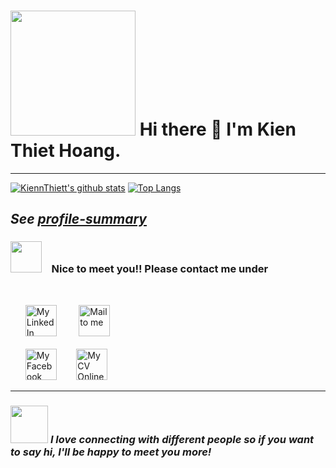 # <img src="https://media.giphy.com/media/Rfkc4zaHzY6oZeOZpM/giphy.gif" width="200px">  Hi there :wave: I'm Kien Thiet Hoang.

---

[![KiennThiett's github stats](https://github-readme-stats.vercel.app/api?username=hkthiet2999&show_icons=true&theme=merko)](https://github.com/anuraghazra/github-readme-stats) [![Top Langs](https://github-readme-stats.vercel.app/api/top-langs/?username=hkthiet2999&layout=compact&theme=merko)](https://github.com/anuraghazra/github-readme-stats)

_See [profile-summary](https://profile-summary-for-github.com/user/hkthiet2999)_
---

### <img src="https://media.giphy.com/media/VgCDAzcKvsR6OM0uWg/giphy.gif" width="50"> &nbsp;&nbsp;&nbsp;Nice to meet you!! Please contact me under
<br>
<ul>
<a href="https://www.linkedin.com/in/hkthiet99/" target="_blank"><img alt="My LinkedIn Profile" src="https://user-images.githubusercontent.com/54468119/128960672-be6b9150-e21e-4dc0-8614-4721ab140a9b.png" width="50"></a> &nbsp;&nbsp;&nbsp;&nbsp;&nbsp;&nbsp;&nbsp;&nbsp;<a target="_blank" href="mailto:hkthiet99@gmail.com"><img alt="Mail to me" src="https://user-images.githubusercontent.com/54468119/128960619-253d6815-ef8f-47b1-9399-bcb7b9f0b652.png" width="50"></a>
<br>
<br> 
<a target="_blank" href="https://www.facebook.com/smooth.kie.thie.0"><img alt="My Facebook Profile" src="https://user-images.githubusercontent.com/54468119/128960621-982cd429-b07f-46f6-82be-2f08200d58b6.png" width="50"></a>&nbsp;&nbsp;&nbsp;&nbsp;&nbsp;&nbsp;&nbsp;&nbsp;<a target="_blank"  href="https://hkthiet2999.github.io/hkthiet-cv-online/"><img src="https://user-images.githubusercontent.com/54468119/128960614-520de2bc-78f1-46ef-853b-ed8d78fe324c.png" width="50" alt="My CV Online"></a>

</ul>

---

### <img src="https://media.giphy.com/media/LnQjpWaON8nhr21vNW/giphy.gif" width="60"> <em><b>I love connecting with different people</b> so if you want to say <b>hi, I'll be happy to meet you more!</b></em>
